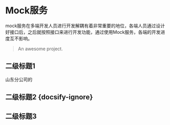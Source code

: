 # Mock服务

​		mock服务在多端开发人员进行开发解耦有着非常重要的地位，各端人员通过设计好接口后，之后就按照接口来进行开发功能，通过使用Mock服务，各端的开发进度互不影响。



> An awesome project.

## 二级标题1

山东分公司的



## 二级标题2 {docsify-ignore}



## 二级标题3

